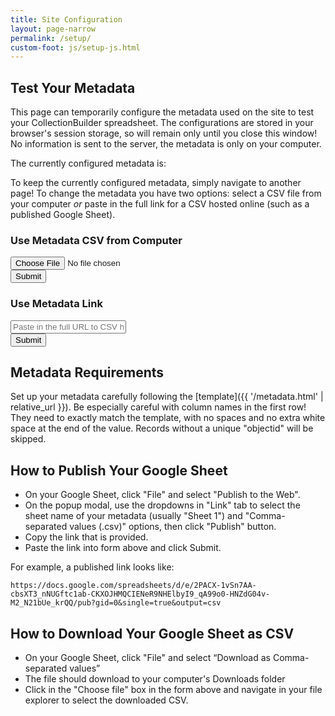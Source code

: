 ```yaml
---
title: Site Configuration
layout: page-narrow
permalink: /setup/
custom-foot: js/setup-js.html
---
```


## Test Your Metadata

This page can temporarily configure the metadata used on the site to test your CollectionBuilder spreadsheet. 
The configurations are stored in your browser's session storage, so will remain only until you close this window!
No information is sent to the server, the metadata is only on your computer.

The currently configured metadata is:
<div id="current-metadata" class="text-center mb-3"></div>

To keep the currently configured metadata, simply navigate to another page!
To change the metadata you have two options: select a CSV file from your computer *or* paste in the full link for a CSV hosted online (such as a published Google Sheet).

<div class="card mt-3">
    <div class="card-body">
        <h3>Use Metadata CSV from Computer</h3>
        <p>
            <form id="metadataFile" onsubmit="metadata_file_selector(); return false;">
                <div class="input-group">
                    <input type="file" accept=".csv" id="csvFile" class="form-control">
                    <div class="input-group-append">
                        <button class="btn btn-dark" type="submit">
                            Submit
                        </button>
                    </div>
                </div>
            </form>
        </p>
    </div>
</div>
<div class="card mb-3">
    <div class="card-body">
        <h3>Use Metadata Link</h3>
        <p>
            <form id="metadataUrl" onsubmit="metadata_url_selector(); return false;">
                <div class="input-group">
                    <input type="url" id="csvUrl" class="form-control" pattern="https://.*" placeholder="Paste in the full URL to CSV hosted online">
                    <div class="input-group-append">
                        <button class="btn btn-dark" type="submit">
                            Submit
                        </button>
                    </div>
                </div>
            </form>
        </p>
    </div>
</div>

## Metadata Requirements

Set up your metadata carefully following the [template]({{ '/metadata.html' | relative_url }}).
Be especially careful with column names in the first row!
They need to exactly match the template, with no spaces and no extra white space at the end of the value.
Records without a unique "objectid" will be skipped.

## How to Publish Your Google Sheet

- On your Google Sheet, click "File" and select "Publish to the Web".
- On the popup modal, use the dropdowns in "Link" tab to select the sheet name of your metadata (usually "Sheet 1") and "Comma-separated values (.csv)" options, then click "Publish" button.
- Copy the link that is provided.
- Paste the link into form above and click Submit.

For example, a published link looks like:

`https://docs.google.com/spreadsheets/d/e/2PACX-1vSn7AA-cbsXT3_nNUGftc1ab-CKXOJHMQCIENeR9NHElbyI9_qA99o0-HNZdG04v-M2_N21bUe_krQQ/pub?gid=0&single=true&output=csv`

## How to Download Your Google Sheet as CSV

- On your Google Sheet, click "File" and select “Download as Comma-separated values”
- The file should download to your computer's Downloads folder
- Click in the "Choose file" box in the form above and navigate in your file explorer to select the downloaded CSV.
